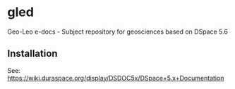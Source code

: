 # gled
Geo-Leo e-docs - Subject repository for geosciences based on DSpace 5.6

## Installation
See: https://wiki.duraspace.org/display/DSDOC5x/DSpace+5.x+Documentation
